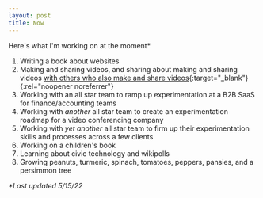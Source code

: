```yaml
---
layout: post
title: Now
---
```

Here's what I'm working on at the moment*

1. Writing a book about websites
1. Making and sharing videos, and sharing about making and sharing videos [with others who also make and share videos](https://explodedmedia.com/){:target="_blank"}{:rel="noopener noreferrer"}
1. Working with an all star team to ramp up experimentation at a B2B SaaS for finance/accounting teams
1. Working with _another_ all star team to create an experimentation roadmap for a video conferencing company
1. Working with _yet another_ all star team to firm up their experimentation skills and processes across a few clients
1. Working on a children's book
1. Learning about civic technology and wikipolls
1. Growing peanuts, turmeric, spinach, tomatoes, peppers, pansies, and a persimmon tree

_*Last updated 5/15/22_
